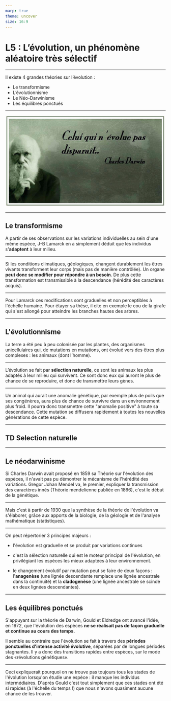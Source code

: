 ```yaml
---
marp: true
theme: uncover
size: 16:9
---
```

<!-- paginate: true -->

# L5 : L’évolution, un phénomène aléatoire très sélectif

---


Il existe 4 grandes théories sur l’évolution : 
- Le transformisme
- L’évolutionnisme
- Le Néo-Darwinisme
- Les équilibres ponctués

---

![bg fit](../Ressources/Photos/Darwin.png)

---

## Le transformisme

A partir de ses observations sur les variations individuelles au sein d'une même espèce, J-B Lamarck en a simplement déduit que les individus s'**adaptent** à leur milieu. 


---

Si les conditions climatiques, géologiques, changent durablement les êtres vivants transforment leur corps (mais pas de manière contrôlée). Un organe **peut donc se modifier pour répondre à un besoin**. De plus cette transformation est transmissible à la descendance (hérédité des caractères acquis).


---


Pour Lamarck ces modifications sont graduelles et non perceptibles à l'échelle humaine.
Pour étayer sa thèse, il cite en exemple le cou de la girafe qui s'est allongé pour atteindre les branches hautes des arbres.

--- 

## L'évolutionnisme

La terre a été peu à peu colonisée par les plantes, des organismes unicellulaires qui, de mutations en mutations, ont évolué vers des êtres plus complexes : les animaux (dont l’homme).

---


L’évolution se fait par **sélection naturelle**, ce sont les animaux les plus adaptés à leur milieu qui survivent. Ce sont donc eux qui auront le plus de chance de se reproduire, et donc de transmettre leurs gènes. 

---

Un animal qui aurait une anomalie génétique, par exemple plus de poils que ses congénères, aura plus de chance de survivre dans un environnement plus froid. Il pourra donc transmettre cette "anomalie positive" à toute sa descendance. Cette mutation se diffusera rapidement à toutes les nouvelles générations de cette espèce. 


---

## TD Selection naturelle

---

## Le néodarwinisme

Si Charles Darwin avait proposé en 1859 sa Théorie sur l'évolution des espèces, il n'avait pas pu démontrer le mécanisme de l'hérédité des variations. 
Gregor Johan Mendel va, le premier, expliquer la transmission des caractères innés (Théorie mendelienne publiée en 1866), c'est le début de la génétique. 

---

Mais c'est à partir de 1930 que la synthèse de la théorie de l'évolution va s'élaborer, grâce aux apports de la biologie, de la géologie et de l'analyse mathématique (statistiques). 

---

On peut répertorier 3 principes majeurs : 

- l'évolution est graduelle et se produit par variations continues

- c'est la sélection naturelle qui est le moteur principal de l'évolution, en privilégiant les espèces les mieux adaptées à leur environnement. 

- le changement évolutif par mutation peut se faire de deux façons : l'**anagenèse** (une lignée descendante remplace une lignée ancestrale dans la continuité) et la **cladogenèse** (une lignée ancestrale se scinde en deux lignées descendantes).

---

## Les équilibres ponctués 

S'appuyant sur la théorie de Darwin, Gould et Eldredge ont avancé l'idée, en 1972, que l'évolution des espèces **ne se réalisait pas de façon graduelle et continue au cours des temps.**

Il semble au contraire que l'évolution se fait à travers des **périodes ponctuelles d'intense activité évolutive**, séparées par de longues périodes stagnantes. Il y a donc des transitions rapides entre espèces, sur le mode des «révolutions génétiques». 

---

Ceci expliquerait pourquoi on ne trouve pas toujours tous les stades de l'évolution lorsqu'on étudie une espèce : il manque les individus intermédiaires.
D'après Gould c'est tout simplement que ces stades ont été si rapides (à l'échelle du temps !) que nous n'avons quasiment aucune chance de les trouver.




